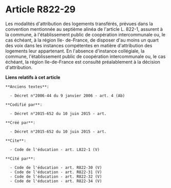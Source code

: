 # Article R822-29

Les modalités d'attribution des logements transférés, prévues dans la convention mentionnée au septième alinéa de l'article
L. 822-1, assurent à la commune, à l'établissement public de coopération intercommunale ou, le cas échéant, à la région Ile-
de-France, de disposer d'au moins un quart des voix dans les instances compétentes en matière d'attribution des logements
leur appartenant. En l'absence d'instance collégiale, la commune, l'établissement public de coopération intercommunale ou, le
cas échéant, la région Ile-de-France est consulté préalablement à la décision d'attribution.

**Liens relatifs à cet article**

	**Anciens textes**:

	  - Décret n°2006-44 du 9 janvier 2006 - art. 4 (Ab)

	**Codifié par**:

	  - Décret n°2015-652 du 10 juin 2015 - art.

	**Créé par**:

	  - Décret n°2015-652 du 10 juin 2015 - art.

	**Cite**:

	  - Code de l'éducation - art. L822-1 (V)

	**Cité par**:

	  - Code de l'éducation - art. R822-30 (V)
	  - Code de l'éducation - art. R822-31 (V)
	  - Code de l'éducation - art. R822-32 (V)
	  - Code de l'éducation - art. R822-34 (V)
